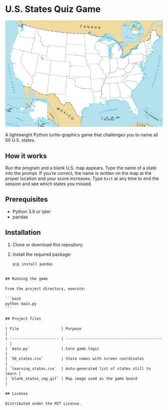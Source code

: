 
# U.S. States Quiz Game

![Game board](blank_states_img.gif)

A lightweight Python turtle-graphics game that challenges you to name all 50 U.S. states.

## How it works
Run the program and a blank U.S. map appears. Type the name of a state into the prompt. If you’re correct, the name is written on the map at the proper location and your score increases. Type `Exit` at any time to end the session and see which states you missed.

## Prerequisites
- Python 3.9 or later  
- pandas

## Installation
1. Clone or download this repository.  
2. Install the required package:

   ```bash
   pip install pandas
````

## Running the game

From the project directory, execute:

```bash
python main.py
```

## Project files

| File                   | Purpose                                      |
| ---------------------- | -------------------------------------------- |
| `main.py`              | Core game logic                              |
| `50_states.csv`        | State names with screen coordinates          |
| `learning_states.csv`  | Auto-generated list of states still to learn |
| `blank_states_img.gif` | Map image used as the game board             |

## License

Distributed under the MIT License.

